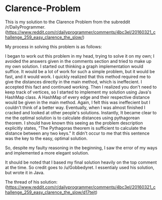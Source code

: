 # Clarence-Problem
This is my solution to the Clarence Problem from the subreddit /r/DailyProgrammer. (https://www.reddit.com/r/dailyprogrammer/comments/4bc3el/20160321_challenge_259_easy_clarence_the_slow/)

My process in solving this problem is as follows:

I began to work out this problem in my head, trying to solve it on my own; I avoided the answers given in the comments section and tried to make up my own solution. I started out thinking a graph implementation would suffice. It would be a lot of work for such a simple problem, but it would be fast, and it would work. I quickly realized that this method required me to give the distances directly in the main method, which is ineffecient. I accepted this fact and continued working. Then I realized you don't need to keep track of vertices, so I started to implement my solution using Java's HashMap class. A HashMap of every edge and their respective distance would be given in the main method. Again, I felt this was ineffecient but I couldn't think of a better way. Eventually, when I was almost finished I cracked and looked at other people's solutions. Instantly, It became clear to me the optimal solution is to calculate distances using pythagorean theorem. I should have known this seeing as the problem description explicitly states, "The Pythagoras theorem is sufficient to calculate the distance between any two keys." It didn't occur to me that this sentence was the key to the easy, optimal solution.

So, despite my faulty reasoning in the beginning, I saw the error of my ways and implemented a more elegant solution.

It should be noted that I based my final solution heavily on the top comment at the time. So credit goes to /u/Gobbedyret. I essentialy used his solution, but wrote it in Java.

The thread of his solution: 
(https://www.reddit.com/r/dailyprogrammer/comments/4bc3el/20160321_challenge_259_easy_clarence_the_slow/d17tejt)
